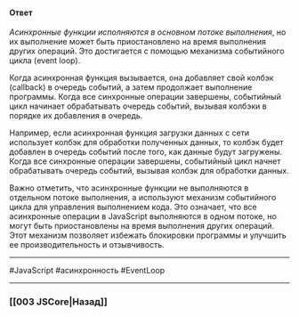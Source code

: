#### Ответ

*Асинхронные функции исполняются в основном потоке выполнения*, но их выполнение может быть приостановлено на время выполнения других операций. Это достигается с помощью механизма событийного цикла (event loop).

Когда асинхронная функция вызывается, она добавляет свой колбэк (callback) в очередь событий, а затем продолжает выполнение программы. Когда все синхронные операции завершены, событийный цикл начинает обрабатывать очередь событий, вызывая колбэки в порядке их добавления в очередь.

Например, если асинхронная функция загрузки данных с сети использует колбэк для обработки полученных данных, то колбэк будет добавлен в очередь событий после того, как данные будут загружены. Когда все синхронные операции завершены, событийный цикл начнет обрабатывать очередь событий, вызывая колбэк для обработки данных.

Важно отметить, что асинхронные функции не выполняются в отдельном потоке выполнения, а используют механизм событийного цикла для управления выполнением кода. Это означает, что все асинхронные операции в JavaScript выполняются в одном потоке, но могут быть приостановлены на время выполнения других операций. Этот механизм позволяет избежать блокировки программы и улучшить ее производительность и отзывчивость.

___
 #JavaScript #асинхронность #EventLoop 

___

### [[003 JSCore|Назад]]